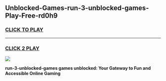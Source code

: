 
## Unblocked-Games-run-3-unblocked-games-Play-Free-rd0h9
<h3>
<a href="https://premium76.site?title=run-3-unblocked-games&ref=23A">CLICK TO PLAY</a></h3>
<hr>

<h3>
<a href="https://premium76.site?title=run-3-unblocked-games&ref=23A">CLICK 2 PLAY</a>
  
</h3>

<a href="https://premium76.site?title=run-3-unblocked-games&ref=23A"><img src="https://clearcache.store/games.png"></a>


**run-3-unblocked-games games unblocked: Your Gateway to Fun and Accessible Online Gaming**
